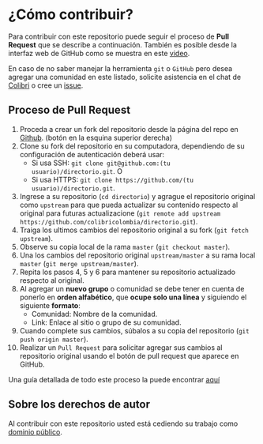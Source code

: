 # ¿Cómo contribuir?

Para contribuir con este repositorio puede seguir el proceso de **Pull Request** que se describe a continuación. También es posible desde la interfaz web de GitHub como se muestra en este [video](https://www.youtube.com/watch?v=cZHP4tkUDsg).

En caso de no saber manejar la herramienta `git` o `GitHub` pero desea agregar una comunidad en este listado, solicite asistencia en el chat de [Colibri](https://t.me/ColibriColombia) o cree un [issue](https://github.com/colibricolombia/directorio/issues).

## Proceso de Pull Request

1. Proceda a crear un fork del repositorio desde la página del repo en
   [Github](https://github.com/colibricolombia/directorio). (botón en la esquina superior derecha)
2. Clone su fork del repositorio en su computadora, dependiendo de su configuración de autenticación deberá usar:
   - Si usa SSH: `git clone git@github.com:(tu usuario)/directorio.git`. O
   - Si usa HTTPS: `git clone https://github.com/(tu usuario)/directorio.git`.
3. Ingrese a su repositorio (`cd directorio`) y agrague el repositorio original como `upstream` para que pueda actualizar su contenido respecto al original para futuras actualizacione (`git remote add upstream https://github.com/colibricolombia/directorio.git`).
4. Traiga los ultimos cambios del repositorio original a su fork (`git fetch upstream`).
5. Observe su copia local de la rama `master` (`git checkout master`).
6. Una los cambios del repositorio original `upstream/master` a su rama local
   `master` (`git merge upstream/master`).
7. Repita los pasos 4, 5 y 6 para mantener su repositorio actualizado respecto
   al original.
8. Al agregar un **nuevo grupo** o comunidad se debe tener en cuenta de ponerlo en **orden alfabético**, que **ocupe solo una línea** y siguiendo el siguiente **formato**:
    - Comunidad: Nombre de la comunidad.
    - Link: Enlace al sitio o grupo de su comunidad.
9. Cuando complete sus cambios, súbalos a su copia del repositorio (`git push origin master`).
10. Realizar un `Pull Request` para solicitar agregar sus cambios al repositorio original usando el botón de pull request que aparece en GitHub.

Una guía detallada de todo este proceso la puede encontrar [aquí](https://docs.github.com/en/pull-requests/collaborating-with-pull-requests/working-with-forks/fork-a-repo)

## Sobre los derechos de autor

Al contribuir con este repositorio usted está cediendo su trabajo como
[dominio público](https://creativecommons.org/publicdomain/mark/1.0/deed.es).
